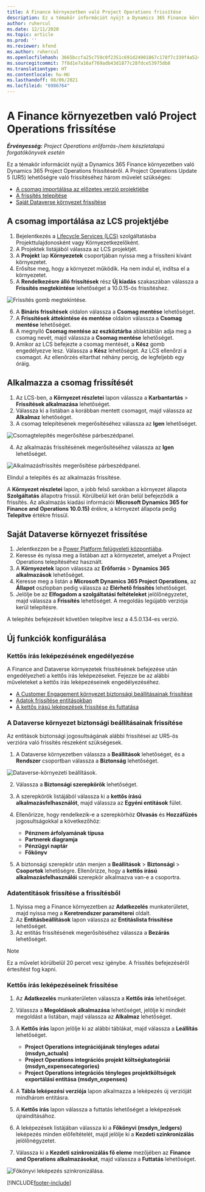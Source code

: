 ```yaml
---
title: A Finance környezetben való Project Operations frissítése
description: Ez a témakör információt nyújt a Dynamics 365 Finance környezetben való Project Operations frissítéséről.
author: ruhercul
ms.date: 12/11/2020
ms.topic: article
ms.prod: ''
ms.reviewer: kfend
ms.author: ruhercul
ms.openlocfilehash: 3665bccfa25c759c0f2351c691d24901867c178f7c339f4a524856842666aec5
ms.sourcegitcommit: 7f8d1e7a16af769adb43d1877c28fdce53975db8
ms.translationtype: HT
ms.contentlocale: hu-HU
ms.lasthandoff: 08/06/2021
ms.locfileid: "6986764"
---
```

# <a name="update-project-operations-in-your-finance-environment"></a>A Finance környezetben való Project Operations frissítése

_**Érvényesség:** Project Operations erőforrás-/nem készletalapú forgatókönyvek esetén_


Ez a témakör információt nyújt a Dynamics 365 Finance környezetben való Dynamics 365 Project Operations frissítéséről. A Project Operations Update 5 (UR5) lehetőségre való frissítéséhez három művelet szükséges:

- [A csomag importálása az előzetes verzió projektjébe](#import)
- [A frissítés telepítése](#apply)
- [Saját Dataverse környezet frissítése](#update)

## <a name="import-the-package-into-your-lcs-project"></a><a name="import"></a>A csomag importálása az LCS projektjébe

1. Bejelentkezés a [Lifecycle Services (LCS)](https://lcs.dynamics.com/) szolgáltatásba Projekttulajdonosként vagy Környezetkezelőként.
2. A Projektek listájából válassza az LCS projektjét.
3. A **Projekt** lap **Környezetek** csoportjában nyissa meg a frissíteni kívánt környezetet.
4. Erősítse meg, hogy a környezet működik. Ha nem indul el, indítsa el a környezetet.
5. A **Rendelkezésre álló frissítések** rész **Új kiadás** szakaszában válassza a **Frissítés megtekintése** lehetőséget a 10.0.15-ös frissítéshez.

![Frissítés gomb megtekintése.](media/view-update.png)

6. A **Bináris frissítések** oldalon válassza a **Csomag mentése** lehetőséget.
7. A **Frissítések áttekintése és mentése** oldalon válassza a **Csomag mentése** lehetőséget.
8. A megnyíló **Csomag mentése az eszköztárba** ablaktáblán adja meg a csomag nevét, majd válassza a **Csomag mentése** lehetőséget.
9. Amikor az LCS befejezte a csomag mentését, a **Kész** gomb engedélyezve lesz. Válassza a **Kész** lehetőséget. Az LCS ellenőrzi a csomagot. Az ellenőrzés eltarthat néhány percig, de legfeljebb egy óráig.


## <a name="apply-the-package-update"></a><a name="apply"></a>Alkalmazza a csomag frissítését

1. Az LCS-ben, a **Környezet részletei** lapon válassza a **Karbantartás** > **Frissítések alkalmazása** lehetőséget.
2. Válassza ki a listában a korábban mentett csomagot, majd válassza az **Alkalmaz** lehetőséget.
3. A csomag telepítésének megerősítéséhez válassza az **Igen** lehetőséget.

![Csomagtelepítés megerősítése párbeszédpanel.](media/confirm-package-deployment.png)

4. Az alkalmazás frissítésének megerősítéséhez válassza az **Igen** lehetőséget.

![Alkalmazásfrissítés megerősítése párbeszédpanel.](media/confirm-application-update.png)

Elindul a telepítés és az alkalmazás frissítése. 

A **Környezet részletei** lapon, a jobb felső sarokban a környezet állapota **Szolgáltatás** állapotra frissül. Körülbelül két órán belül befejeződik a frissítés. Az alkalmazás kiadási információi **Microsoft Dynamics 365 for Finance and Operations 10.0.15)** érékre, a környezet állapota pedig **Telepítve** értékre frissül.


## <a name="update-your-dataverse-environment"></a><a name="update"></a>Saját Dataverse környezet frissítése

1. Jelentkezzen be a [Power Platform felügyeleti központjába](https://admin.powerplatform.com/).
2. Keresse és nyissa meg a listában azt a környezetet, amelyet a Project Operations telepítéséhez használt.
3. A **Környezetek** lapon válassza az **Erőforrás** > **Dynamics 365 alkalmazások** lehetőséget.
4. Keresse meg a listán a **Microsoft Dynamics 365 Project Operations**, az **Állapot** oszlopban pedig válassza az **Elérhető frissítés** lehetőséget.
5. Jelölje be az **Elfogadom a szolgáltatási feltételeket** jelölőnégyzetet, majd válassza a **Frissítés** lehetőséget. A megoldás legújabb verziója kerül telepítésre.

A telepítés befejezését követően telepítve lesz a 4.5.0.134-es verzió.

## <a name="configure-new-features"></a>Új funkciók konfigurálása

### <a name="enable-dual-write-mapping"></a>Kettős írás leképezésének engedélyezése

A Finance and Dataverse környezetek frissítésének befejezése után engedélyezheti a kettős írás leképezéseket. Fejezze be az alábbi műveleteket a kettős írás leképezéseinek engedélyezéséhez.

- [A Customer Engagement környezet biztonsági beállításainak frissítése](#security)
- [Adatok frissítése entitásokban](#refresh)
- [A kettős írású leképezések frissítése és futtatása](#run)

### <a name="update-security-settings-on-the-dataverse-environment"></a><a name="security"></a>A Dataverse környezet biztonsági beállításainak frissítése

Az entitások biztonsági jogosultságának alábbi frissítései az UR5-ös verzióra való frissítés részeként szükségesek.

1. A Dataverse környezetben válassza a **Beállítások** lehetőséget, és a **Rendszer** csoportban válassza a **Biztonság** lehetőséget.

![Dataverse-környezeti beállítások.](media/Picture21.png)

2. Válassza a **Biztonsági szerepkörök** lehetőséget.
3. A szerepkörök listájából válassza ki a **kettős írású alkalmazásfelhasználót**, majd válassza az **Egyéni entitások** fület. 
4. Ellenőrizze, hogy rendelkezik-e a szerepkörhöz **Olvasás** és **Hozzáfűzés** jogosultságokkal a következőhöz:

      - **Pénznem árfolyamának típusa**
      - **Partnerek diagramja** 
      - **Pénzügyi naptár** 
      - **Főkönyv**

5. A biztonsági szerepkör után menjen a **Beállítások** > **Biztonsági** > **Csoportok** lehetőségre. Ellenőrizze, hogy a **kettős írású alkalmazásfelhasználói** szerepkör alkalmazva van-e a csoportra. 

### <a name="refresh-data-entities-from-the-update"></a><a name="refresh"></a>Adatentitások frissítése a frissítésből

1. Nyissa meg a Finance környezetben az **Adatkezelés** munkaterületet, majd nyissa meg a **Keretrendszer paraméterei** oldalt.
2. Az **Entitásbeállítások** lapon válassza az **Entitáslista frissítése** lehetőséget.
3. Az entitás frissítésének megerősítéséhez válassza a **Bezárás** lehetőséget.

 > [!NOTE]
 > Ez a művelet körülbelül 20 percet vesz igénybe. A frissítés befejezéséről értesítést fog kapni.

### <a name="update-dual-write-mappings"></a><a name="run"></a>Kettős írás leképezéseinek frissítése

1. Az **Adatkezelés** munkaterületen válassza a **Kettős írás** lehetőséget.
2. Válassza a **Megoldások alkalmazása** lehetőséget, jelölje ki mindkét megoldást a listában, majd válassza az **Alkalmaz** lehetőséget.
3. A **Kettős írás** lapon jelölje ki az alábbi táblákat, majd válassza a **Leállítás** lehetőséget.

    - **Project Operations integrációjának tényleges adatai (msdyn_actuals)**
    - **Project Operations integrációs projekt költségkategóriái (msdyn_expensecategories)**
    - **Project Operations integrációs tényleges projektköltségek exportálási entitása (msdyn_expenses)**

4. A **Tábla leképezési verziója** lapon alkalmazza a leképezés új verzióját mindhárom entitásra.
5. A **Kettős írás** lapon válassza a futtatás lehetőséget a leképezések újraindításához.
6. A leképezések listájában válassza ki a **Főkönyvi (msdyn_ledgers)** leképezés minden előfeltételét, majd jelölje ki a **Kezdeti szinkronizálás** jelölőnégyzetet. 
7. Válassza ki a **Kezdeti szinkronizálás fő eleme** mezőjében az **Finance and Operations alkalmazásokat**, majd válassza a **Futtatás** lehetőséget.
 
 ![Főkönyvi leképezés szinkronizálása.](media/DW6.png)
 


[!INCLUDE[footer-include](../includes/footer-banner.md)]